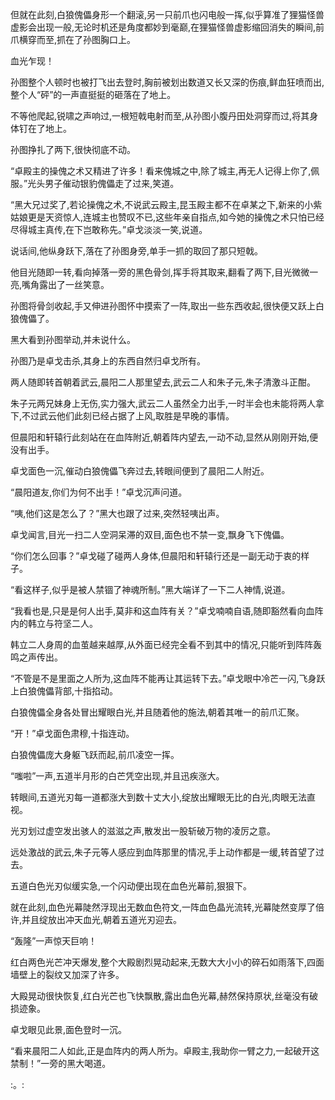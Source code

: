 
但就在此刻,白狼傀儡身形一个翻滚,另一只前爪也闪电般一挥,似乎算准了狸猫怪兽虚影会出现一般,无论时机还是角度都妙到毫巅,在狸猫怪兽虚影缩回消失的瞬间,前爪横穿而至,抓在了孙图胸口上。

血光乍现！

孙图整个人顿时也被打飞出去登时,胸前被划出数道又长又深的伤痕,鲜血狂喷而出,整个人“砰”的一声直挺挺的砸落在了地上。

不等他爬起,锐啸之声响过,一根短戟电射而至,从孙图小腹丹田处洞穿而过,将其身体钉在了地上。

孙图挣扎了两下,很快彻底不动。

“卓殿主的操傀之术又精进了许多！看来傀城之中,除了城主,再无人记得上你了,佩服。”光头男子催动银豹傀儡走了过来,笑道。

“黑大兄过奖了,若论操傀之术,不说武云殿主,昆玉殿主都不在卓某之下,新来的小紫姑娘更是天资惊人,连城主也赞叹不已,这些年亲自指点,如今她的操傀之术只怕已经尽得城主真传,在下岂敢称先。”卓戈淡淡一笑,说道。

说话间,他纵身跃下,落在了孙图身旁,单手一抓的取回了那只短戟。

他目光随即一转,看向掉落一旁的黑色骨剑,挥手将其取来,翻看了两下,目光微微一亮,嘴角露出了一丝笑意。

孙图将骨剑收起,手又伸进孙图怀中摸索了一阵,取出一些东西收起,很快便又跃上白狼傀儡了。

黑大看到孙图举动,并未说什么。

孙图乃是卓戈击杀,其身上的东西自然归卓戈所有。

两人随即转首朝着武云,晨阳二人那里望去,武云二人和朱子元,朱子清激斗正酣。

朱子元两兄妹身上无伤,实力强大,武云二人虽然全力出手,一时半会也未能将两人拿下,不过武云他们此刻已经占据了上风,取胜是早晚的事情。

但晨阳和轩辕行此刻站在在血阵附近,朝着阵内望去,一动不动,显然从刚刚开始,便没有出手。

卓戈面色一沉,催动白狼傀儡飞奔过去,转眼间便到了晨阳二人附近。

“晨阳道友,你们为何不出手！”卓戈沉声问道。

“咦,他们这是怎么了？”黑大也跟了过来,突然轻咦出声。

卓戈闻言,目光一扫二人空洞呆滞的双目,面色也不禁一变,飘身飞下傀儡。

“你们怎么回事？”卓戈碰了碰两人身体,但晨阳和轩辕行还是一副无动于衷的样子。

“看这样子,似乎是被人禁锢了神魂所制。”黑大端详了一下二人神情,说道。

“我看也是,只是是何人出手,莫非和这血阵有关？”卓戈喃喃自语,随即豁然看向血阵内的韩立与符坚二人。

韩立二人身周的血茧越来越厚,从外面已经完全看不到其中的情况,只能听到阵阵轰鸣之声传出。

“不管是不是里面之人所为,这血阵不能再让其运转下去。”卓戈眼中冷芒一闪,飞身跃上白狼傀儡背部,十指掐动。

白狼傀儡全身各处冒出耀眼白光,并且随着他的施法,朝着其唯一的前爪汇聚。

“开！”卓戈面色肃穆,十指连动。

白狼傀儡庞大身躯飞跃而起,前爪凌空一挥。

“嗤啦”一声,五道半月形的白芒凭空出现,并且迅疾涨大。

转眼间,五道光刃每一道都涨大到数十丈大小,绽放出耀眼无比的白光,肉眼无法直视。

光刃划过虚空发出骇人的滋滋之声,散发出一股斩破万物的凌厉之意。

远处激战的武云,朱子元等人感应到血阵那里的情况,手上动作都是一缓,转首望了过去。

五道白色光刃似缓实急,一个闪动便出现在血色光幕前,狠狠下。

就在此刻,血色光幕陡然浮现出无数血色符文,一阵血色晶光流转,光幕陡然变厚了倍许,并且绽放出冲天血光,朝着五道光刃迎去。

“轰隆”一声惊天巨响！

红白两色光芒冲天爆发,整个大殿剧烈晃动起来,无数大大小小的碎石如雨落下,四面墙壁上的裂纹又加深了许多。

大殿晃动很快恢复,红白光芒也飞快飘散,露出血色光幕,赫然保持原状,丝毫没有破损迹象。

卓戈眼见此景,面色登时一沉。

“看来晨阳二人如此,正是血阵内的两人所为。卓殿主,我助你一臂之力,一起破开这禁制！”一旁的黑大喝道。

:。:
